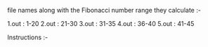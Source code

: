 file names along with the Fibonacci number range they calculate :-

1.out : 1-20 
2.out : 21-30
3.out : 31-35 
4.out : 36-40
5.out : 41-45

Instructions :- 
